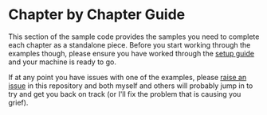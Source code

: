 # Chapter by Chapter Guide

This section of the sample code provides the samples you need to complete each chapter as a standalone piece.  Before you start working through the examples though, please ensure you have worked through the [setup guide](../SETUP.md) and your machine is ready to go.

If at any point you have issues with one of the examples, please [raise an issue](https://github.com/DamonOehlman/prowebapps-code/issues) in this repository and both myself and others will probably jump in to try and get you back on track (or I'll fix the problem that is causing you grief).